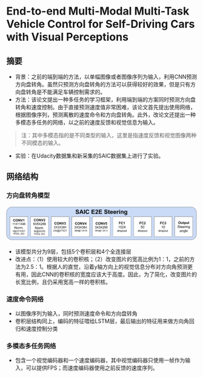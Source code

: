 # End-to-end Multi-Modal Multi-Task Vehicle Control for Self-Driving Cars with Visual Perceptions
## 摘要
* 背景：之前的端到端的方法，以单幅图像或者图像序列为输入，利用CNN预测方向盘转角。虽然只预测方向盘转角的方法可以获得较好的效果，但是只有方向盘转角是不能满足车辆控制需求的。
* 方法：该论文提出一种多任务的学习框架，利用端到端的方案同时预测方向盘转角和速度控制。由于直接预测速度值非常困难，该论文首先提出使用网络，根据图像序列，预测离散的速度命令和方向盘转角。此外，改论文还提出一种多模态多任务的网络，以之前的速度反馈和视觉信息为输入。
> 注：其中多模态指的是不同类型的输入，这里是指速度反馈和视觉图像两种不同模态的输入。
* 实验：在Udacity数据集和新采集的SAIC数据集上进行了实验。

## 网络结构
### 方向盘转角模型

![](https://github.com/sgding/Paper-list/blob/master/planning/end-to-end/pictures/steering-image.png) 

* 该模型共分为9层，包括5个卷积层和4个全连接层
* 改进点：（1）使用较大的卷积核；（2）改变图片的宽高比例为1：1，之前的方法为2.5：1。根据人的直觉，沿着y轴方向上的视觉信息分布对方向角预测更有用，因此CNN的卷积核的宽度应该大于高度。因此，为了简化，改变图片的长宽比例，且仍采用宽高一样的卷积核。

### 速度命令网络

* 以图像序列为输入，同时预测速度命令和方向盘转角
* 卷积层结构同上，编码的特征喂给LSTM层，最后输出的特征用来做方向角回归和速度控制分类

### 多模态多任务网络

* 包含一个视觉编码器和一个速度编码器，其中视觉编码器只使用一帧作为输入，可以提供FPS；而速度编码器使用之前反馈的速度序列。
